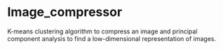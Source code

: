 # Image_compressor
K-means clustering algorithm to compress an image and principal component analysis to find a low-dimensional representation of images. 
